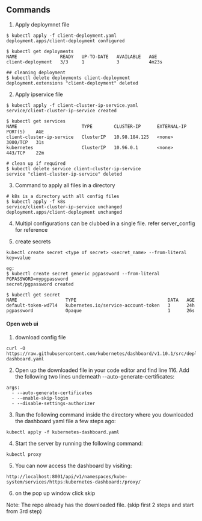 ## Commands

1. Apply deploymnet file
```
$ kubectl apply -f client-deployment.yaml
deployment.apps/client-deployment configured

$ kubectl get deployments
NAME                READY   UP-TO-DATE   AVAILABLE   AGE
client-deployment   3/3     1            3           4m23s

## cleaning deployment
$ kubectl delete deployments client-deployment
deployment.extensions "client-deployment" deleted
```
2. Apply ipservice file

```
$ kubectl apply -f client-cluster-ip-service.yaml
service/client-cluster-ip-service created

$ kubectl get services
NAME                        TYPE        CLUSTER-IP      EXTERNAL-IP   PORT(S)    AGE
client-cluster-ip-service   ClusterIP   10.98.184.125   <none>        3000/TCP   31s
kubernetes                  ClusterIP   10.96.0.1       <none>        443/TCP    22m

# clean up if required
$ kubectl delete service client-cluster-ip-service
service "client-cluster-ip-service" deleted
```

3. Command to apply all files in a directory
```
# k8s is a directory with all config files
$ kubectl apply -f k8s
service/client-cluster-ip-service unchanged
deployment.apps/client-deployment unchanged

```

4. Multipl configurations can be clubbed in a single file. refer server_config for reference

5. create secrets
```
kubectl create secret <type of secret> <secret_name> --from-literal key=value

eg:
$ kubectl create secret generic pgpassword --from-literal PGPASSWORD=mypgpassword
secret/pgpassword created

$ kubectl get secret
NAME                  TYPE                                  DATA   AGE
default-token-wd7l4   kubernetes.io/service-account-token   3      24h
pgpassword            Opaque                                1      26s

```

#### Open web ui

1. download config file
```
curl -O https://raw.githubusercontent.com/kubernetes/dashboard/v1.10.1/src/deploy/recommended/kubernetes-dashboard.yaml
```
2. Open up the downloaded file in your code editor and find line 116. Add the following two lines underneath --auto-generate-certificates:
```
args:
  - --auto-generate-certificates
  - --enable-skip-login
  - --disable-settings-authorizer
```
3. Run the following command inside the directory where you downloaded the dashboard yaml file a few steps ago:
```
kubectl apply -f kubernetes-dashboard.yaml
```
4. Start the server by running the following command:
```
kubectl proxy
```
5. You can now access the dashboard by visiting:
```
http://localhost:8001/api/v1/namespaces/kube-system/services/https:kubernetes-dashboard:/proxy/
```
6. on the pop up window click skip 

Note: The repo already has the downloaded file. (skip first 2 steps and start from 3rd step)